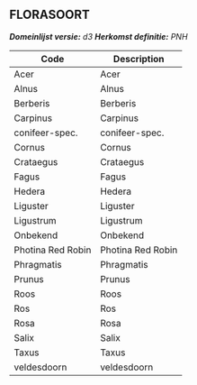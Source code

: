 ## FLORASOORT

*__Domeinlijst versie:__ d3*
*__Herkomst definitie:__ PNH*

|__Code__ |__Description__	|
|	---	|	---	|
| Acer | Acer |
| Alnus | Alnus |
| Berberis | Berberis |
| Carpinus | Carpinus |
| conifeer-spec. | conifeer-spec. |
| Cornus | Cornus |
| Crataegus | Crataegus |
| Fagus | Fagus |
| Hedera | Hedera |
| Liguster | Liguster |
| Ligustrum | Ligustrum |
| Onbekend | Onbekend |
| Photina Red Robin | Photina Red Robin |
| Phragmatis | Phragmatis |
| Prunus | Prunus |
| Roos | Roos |
| Ros | Ros |
| Rosa | Rosa |
| Salix | Salix |
| Taxus | Taxus |
| veldesdoorn | veldesdoorn |
